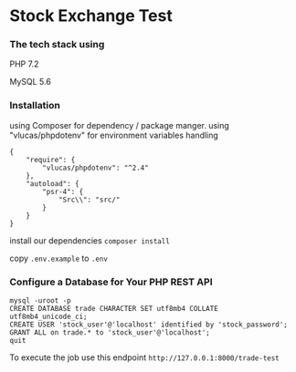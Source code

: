 # Stock Exchange Test

### The tech stack using
PHP 7.2

MySQL 5.6


### Installation 
using Composer for dependency / package manger.
using "vlucas/phpdotenv" for environment variables handling
```
{
    "require": {
        "vlucas/phpdotenv": "^2.4"
    },
    "autoload": {
        "psr-4": {
            "Src\\": "src/"
        }
    }
}
```
install our dependencies
``composer install``

copy `.env.example` to `.env`

### Configure a Database for Your PHP REST API
```
mysql -uroot -p
CREATE DATABASE trade CHARACTER SET utf8mb4 COLLATE utf8mb4_unicode_ci;
CREATE USER 'stock_user'@'localhost' identified by 'stock_password';
GRANT ALL on trade.* to 'stock_user'@'localhost';
quit
```

To execute the job use this endpoint `http://127.0.0.1:8000/trade-test`